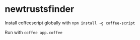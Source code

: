 newtrustsfinder
===============

Install coffeescript globally with `npm install -g coffee-script`

Run with `coffee app.coffee`
